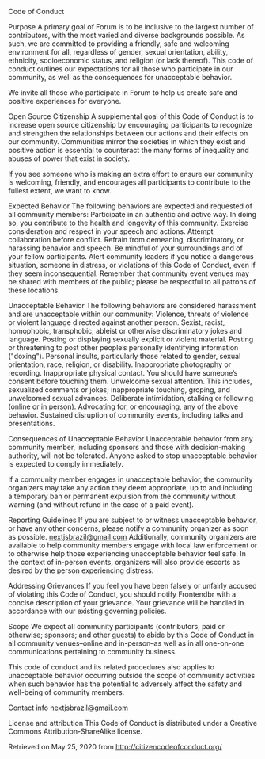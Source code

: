 Code of Conduct

Purpose A primary goal of Forum is to be inclusive to the largest number of contributors, with the most varied and diverse backgrounds possible. As such, we are committed to providing a friendly, safe and welcoming environment for all, regardless of gender, sexual orientation, ability, ethnicity, socioeconomic status, and religion (or lack thereof).
This code of conduct outlines our expectations for all those who participate in our community, as well as the consequences for unacceptable behavior.

We invite all those who participate in Forum to help us create safe and positive experiences for everyone.

Open Source Citizenship A supplemental goal of this Code of Conduct is to increase open source citizenship by encouraging participants to recognize and strengthen the relationships between our actions and their effects on our community.
Communities mirror the societies in which they exist and positive action is essential to counteract the many forms of inequality and abuses of power that exist in society.

If you see someone who is making an extra effort to ensure our community is welcoming, friendly, and encourages all participants to contribute to the fullest extent, we want to know.

Expected Behavior The following behaviors are expected and requested of all community members:
Participate in an authentic and active way. In doing so, you contribute to the health and longevity of this community. Exercise consideration and respect in your speech and actions. Attempt collaboration before conflict. Refrain from demeaning, discriminatory, or harassing behavior and speech. Be mindful of your surroundings and of your fellow participants. Alert community leaders if you notice a dangerous situation, someone in distress, or violations of this Code of Conduct, even if they seem inconsequential. Remember that community event venues may be shared with members of the public; please be respectful to all patrons of these locations.

Unacceptable Behavior The following behaviors are considered harassment and are unacceptable within our community:
Violence, threats of violence or violent language directed against another person. Sexist, racist, homophobic, transphobic, ableist or otherwise discriminatory jokes and language. Posting or displaying sexually explicit or violent material. Posting or threatening to post other people’s personally identifying information ("doxing"). Personal insults, particularly those related to gender, sexual orientation, race, religion, or disability. Inappropriate photography or recording. Inappropriate physical contact. You should have someone’s consent before touching them. Unwelcome sexual attention. This includes, sexualized comments or jokes; inappropriate touching, groping, and unwelcomed sexual advances. Deliberate intimidation, stalking or following (online or in person). Advocating for, or encouraging, any of the above behavior. Sustained disruption of community events, including talks and presentations.

Consequences of Unacceptable Behavior Unacceptable behavior from any community member, including sponsors and those with decision-making authority, will not be tolerated.
Anyone asked to stop unacceptable behavior is expected to comply immediately.

If a community member engages in unacceptable behavior, the community organizers may take any action they deem appropriate, up to and including a temporary ban or permanent expulsion from the community without warning (and without refund in the case of a paid event).

Reporting Guidelines If you are subject to or witness unacceptable behavior, or have any other concerns, please notify a community organizer as soon as possible. nextjsbrazil@gmail.com
Additionally, community organizers are available to help community members engage with local law enforcement or to otherwise help those experiencing unacceptable behavior feel safe. In the context of in-person events, organizers will also provide escorts as desired by the person experiencing distress.

Addressing Grievances If you feel you have been falsely or unfairly accused of violating this Code of Conduct, you should notify Frontendbr with a concise description of your grievance. Your grievance will be handled in accordance with our existing governing policies.

Scope We expect all community participants (contributors, paid or otherwise; sponsors; and other guests) to abide by this Code of Conduct in all community venues–online and in-person–as well as in all one-on-one communications pertaining to community business.

This code of conduct and its related procedures also applies to unacceptable behavior occurring outside the scope of community activities when such behavior has the potential to adversely affect the safety and well-being of community members.

Contact info nextjsbrazil@gmail.com

License and attribution This Code of Conduct is distributed under a Creative Commons Attribution-ShareAlike license.

Retrieved on May 25, 2020 from http://citizencodeofconduct.org/
